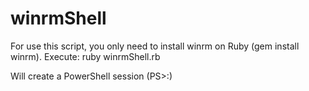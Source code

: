 # winrmShell

For use this script, you only need to install winrm on Ruby (gem install winrm).
Execute:
ruby winrmShell.rb

Will create a PowerShell session (PS>:)
